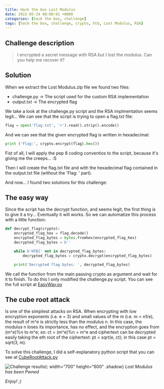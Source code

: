 ```yaml
---
title: Hack the box Lost Modulus
date: 2022-05-24 00:00:01 +0000
categories: [hack the box, challenge]
tags: [hack the box, challenge, crypto, htb, Lost Modulus, RSA]
---
```


## Challenge description

> I encrypted a secret message with RSA but I lost the modulus. Can you help me recover it?

## Solution

When we extract the Lost Modulus.zip file we found two files:
- challenge.py → The script used for the custom RSA implementation
- output.txt → The encrypted flag

We take a look at the challenge.py script and the RSA implmentation seems legit...
We can see that the script is trying to open a flag.txt file:

```python
flag = open('flag.txt', 'r').read().strip().encode()
```

And we can see that the given encrypted flag is written in hexadecimal:

```python
print ('Flag:', crypto.encrypt(flag).hex())
``` 

Fist of all, I will apply the pep 8 coding conventios to the script, because it's giving me the creeps... :S

Then I will create the flag.txt file and with the hexadecimal flag contained in the output.txt file (without the 'Flag: ' part).

And now... I found two solutions for this challenge:

## The easy way

Since the script has the decrypt function, and seems legit, the first thing is to give it a try... Eventually it will works. So we can automatize this process with a little function:

```python
def decrypt_flag(crypto):
	encrypted_flag_hex = flag.decode()
	encrypted_flag_bytes = bytes.fromhex(encrypted_flag_hex)
	decrypted_flag_bytes = b'' 

	while b'HTB{' not in decrypted_flag_bytes: 
		decrypted_flag_bytes = crypto.decrypt(encrypted_flag_bytes)

	print('Decrypted flag bytes: ', decrypted_flag_bytes)

```

We call the function from the main passing crypto as argument and wait for it to finish.
To do this I only modified the challenge.py script. You can see the full script at [EasyWay.py](https://github.com/rubenhortas/hackthebox/blob/main/lostModulus/easy_way.py)

## The cube root attack

Is one of the simpliest attacks on RSA. 
When encrypting with low encryption exponents (i.e. e = 3) and small values of the m (i.e. m < n1/e), the result of m^e is strictly less than the modulus n. In this case, the modulus n loses its importance, has no effect, and the encryption goes from (m^e)%n to m^e; so: ct = (m^e)%n = m^e and ciphertext can be decrypted easily taking the eth root of the ciphertext: pt = sqrt(e, ct); in this case pt = sqrt(3, m).


To solve this challenge, I did a self-explanatory python script that you can see at [CubeRootAttack.py](https://github.com/rubenhortas/hackthebox/blob/main/lostModulus/cube_root_attack.py)

![Challenge results](owned-lost-modulus.png){: width="700" height="600" .shadow}
_Lost Modulus has been Pwned_


_Enjoy! ;)_
